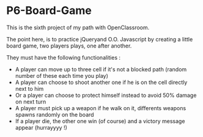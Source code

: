# P6-Board-Game

This is the sixth project of my path with OpenClassroom.

The point here, is to practice jQueryand O.O. Javascript by creating a little board game, two players plays, one after another.

They must have the following functionalities :

- A player can move up to three cell if it's not a blocked path (random number of these each time you play)
- A player can choose to shoot another one if he is on the cell directly next to him
- Or a player can choose to protect himself instead to avoid 50% damage on next turn
- A player must pick up a weapon if he walk on it, differents weapons spawns randomly on the board
- If a player die, the other one win (of course) and a victory message appear (hurrayyyy !)
